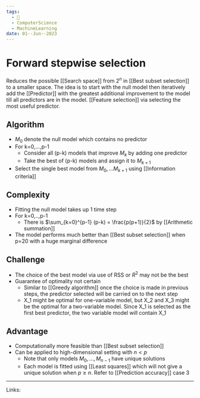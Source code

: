 ```yaml
---
tags:
  - 🌱
  - ComputerScience
  - MachineLearning
date: 01--Jun--2023
---
```


# Forward stepwise selection

Reduces the possible [[Search space]] from $2^n$ in [[Best subset selection]] to a smaller space. The idea is to start with the null model then iteratively add the [[Predictor]] with the greatest additional improvement to the model till all predictors are in the model.
[[Feature selection]] via selecting the most useful predictor.
## Algorithm
- $M_0$ denote the null model which contains no predictor
- For k=0,…,p-1
    - Consider all (p-k) models that improve $M_k$ by adding one predictor
    - Take the best of (p-k) models and assign it to $M_{k+1}$
- Select the single best model from $M_0,…M_{k+1}$ using [[Information criteria]]
## Complexity 
- Fitting the null model takes up 1 time step
- For k=0,..,p-1
    - There is $\sum_{k=0}^{p-1} (p-k) = \frac{p(p+1)}{2}$  by [[Arithmetic summation]]
- The model performs much better than [[Best subset selection]] when p=20 with a huge marginal difference
## Challenge
- The choice of the best model via use of RSS or $R^2$ may not be the best
- Guarantee of optimality not certain
    - Similar to [[Greedy algorithm]] once the choice is made in previous steps, the predictor selected will be carried on to the next step
    - X_1 might be optimal for one-variable model, but X_2 and X_3 might be the optimal for a two-variable model. Since X_1 is selected as the first best predictor, the two variable model will contain X_1
## Advantage
- Computationally more feasible than [[Best subset selection]]
- Can be applied to high-dimensional setting with $n<p$
    - Note that only models $M_0,...,M_{n-1}$ have unique solutions
    - Each model is fitted using [[Least squares]] which will not give a unique solution when $p \ge n$. Refer to [[Prediction accuracy]] case 3

---
Links: 